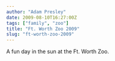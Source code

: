 ```yaml
---
author: "Adam Presley"
date: 2009-08-10T16:27:00Z
tags: ["family", "zoo"]
title: "Ft. Worth Zoo 2009"
slug: "ft-worth-zoo-2009"
---
```


A fun day in the sun at the Ft. Worth Zoo.
